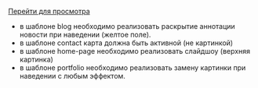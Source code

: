 [Перейти для просмотра](https://magdan4ik.github.io/task-Vmeste/)

* в шаблоне  blog необходимо реализовать раскрытие аннотации новости  при наведении (желтое поле).
* в шаблоне contact карта должна быть активной (не картинкой)
* в шаблоне home-page необходимо реализовать слайдшоу (верхняя картинка)
* в шаблоне portfolio необходимо реализовать замену картинки при наведении с любым эффектом.

